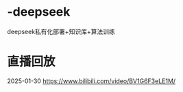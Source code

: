 # -deepseek
deepseek私有化部署+知识库+算法训练

# 直播回放
2025-01-30  https://www.bilibili.com/video/BV1G6F3eLE1M/


